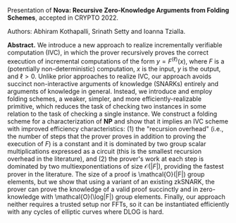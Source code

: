 Presentation of **Nova: Recursive Zero-Knowledge Arguments from Folding Schemes**, accepted in CRYPTO 2022.

Authors: Abhiram Kothapalli, Srinath Setty and Ioanna Tzialla.

**Abstract.**
We introduce a new approach to realize incrementally verifiable computation (IVC), in which the prover recursively proves the correct execution of incremental computations of the form $y=F^{(\ell)}(x)$, where $F$ is a (potentially non-deterministic) computation, $x$ is the input, $y$ is the output, and $\ell > 0$. Unlike prior approaches to realize IVC, our approach avoids succinct non-interactive arguments of knowledge (SNARKs) entirely and arguments of knowledge in general. Instead, we introduce and employ folding schemes, a weaker, simpler, and more efficiently-realizable primitive, which reduces the task of checking two instances in some relation to the task of checking a single instance. We construct a folding scheme for a characterization of $\mathbf{NP}$ and show that it implies an IVC scheme with improved efficiency characteristics: (1) the "recursion overhead" (i.e., the number of steps that the prover proves in addition to proving the execution of $F$) is a constant and it is dominated by two group scalar multiplications expressed as a circuit (this is the smallest recursion overhead in the literature), and (2) the prover's work at each step is dominated by two multiexponentiations of size $\mathcal{O}(|F|)$, providing the fastest prover in the literature. The size of a proof is  \mathcal{O}(|F|) group elements, but we show that using a variant of an existing zkSNARK, the prover can prove the knowledge of a valid proof succinctly and in zero-knowledge with \mathcal{O}(\log|F|) group elements. Finally, our approach neither requires a trusted setup nor FFTs, so it can be instantiated efficiently with any cycles of elliptic curves where DLOG is hard.
